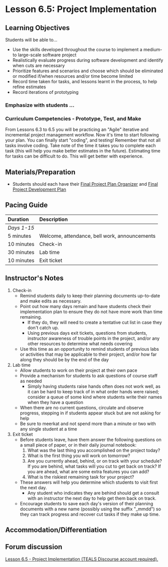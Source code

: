 # Lesson 6.5: Project Implementation

## Learning Objectives

Students will be able to...

* Use the skills developed throughout the course to implement a medium- to large-scale software project
* Realistically evaluate progress during software development and identify when cuts are necessary
* Prioritize features and scenarios and choose which should be eliminated or modified if/when resources and/or time become limited
* Record time taken for tasks, and lessons learnt in the process, to help refine estimates
* Record iterations of prototyping

### Emphasize with students ...

### Curriculum Competencies - Prototype, Test, and Make

From Lessons 6.3 to 6.5 you will be practicing an "Agile" iterative and incremental project management workflow. Now it's time to start following your plan. You can finally start "coding", and testing! Remember that not all tasks involve coding. Take note of the time it takes you to complete each task \(this will help you make better estimates in the future\). Estimating time for tasks can be difficult to do. This will get better with experience.

## Materials/Preparation

* Students should each have their [Final Project Plan Organizer](https://github.com/TEALSK12/introduction-to-computer-science/blob/master/Final%20Project%20Plan%20Organizer.docx?raw=true) and [Final Project Development Plan](https://github.com/TEALSK12/introduction-to-computer-science/blob/master/Final%20Project%20Development%20Plan.docx?raw=true)

## Pacing Guide

| Duration | Description |
| :--- | :--- |
| _Days 1-15_ |  |
| 5 minutes | Welcome, attendance, bell work, announcements |
| 10 minutes | Check-in |
| 30 minutes | Lab time |
| 10 minutes | Exit ticket |

## Instructor's Notes

1. Check-in
   * Remind students daily to keep their planning documents up-to-date and make edits as necessary.  
   * Point out how many days remain and have students check their implementation plan to ensure they do not have more work than time remaining.
     * If they do, they will need to create a tentative cut list in case they don't catch up.
     * Using previous days exit tickets, questions from students, instructor awareness of trouble points in the project, and/or any other resources to determine what needs covering
   * Use this time as an opportunity to remind students of previous labs or activities that may be applicable to their project, and/or how far along they should be by the end of the day
2. Lab time
   * Allow students to work on their project at their own pace
   * Provide a mechanism for students to ask questions of course staff as needed
     * Simply having students raise hands often does not work well, as it can be hard to keep track of in what order hands were raised; consider a queue of some kind where students write their names when they have a question
   * When there are no current questions, circulate and observe progress, stepping in if students appear stuck but are not asking for help
   * Be sure to meerkat and not spend more than a minute or two with any single student at a time
3. Exit ticket
   * Before students leave, have them answer the following questions on a small piece of paper, or in their daily journal notebook:
     1. What was the last thing you accomplished on the project today?
     2. What is the first thing you will work on tomorrow?
     3. Are you currently ahead, behind, or on track with your schedule?  If you are behind, what tasks will you cut to get back on track?  If you are ahead, what are some extra features you can add?
     4. What is the riskiest remaining task for your project?
   * These answers will help you determine which students to visit first the next day.
     * Any student who indicates they are behind should get a consult with an instructor the next day to help get them back on track.
   * Encourage students to save each day's version of their planning documents with a new name \(possibly using the suffix "\_mmdd"\) so they can track progress and recover cut tasks if they make up time.

## Accommodation/Differentiation

## Forum discussion

 [Lesson 6.5 - Project Implementation \(TEALS Discourse account required\).](http://forums.tealsk12.org/c/intro-unit-6/lesson-6-5-project-implementation)

